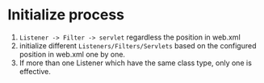 # Initialize process

1. `Listener -> Filter -> servlet`  regardless the position in web.xml
2. initialize different `Listeners/Filters/Servlets` based on the configured position in web.xml one by one.
3. If more than one Listener which have the same class type, only one is effective.
